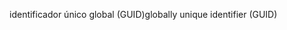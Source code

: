 <span data-ttu-id="2ef96-101">identificador único global (GUID)</span><span class="sxs-lookup"><span data-stu-id="2ef96-101">globally unique identifier (GUID)</span></span>